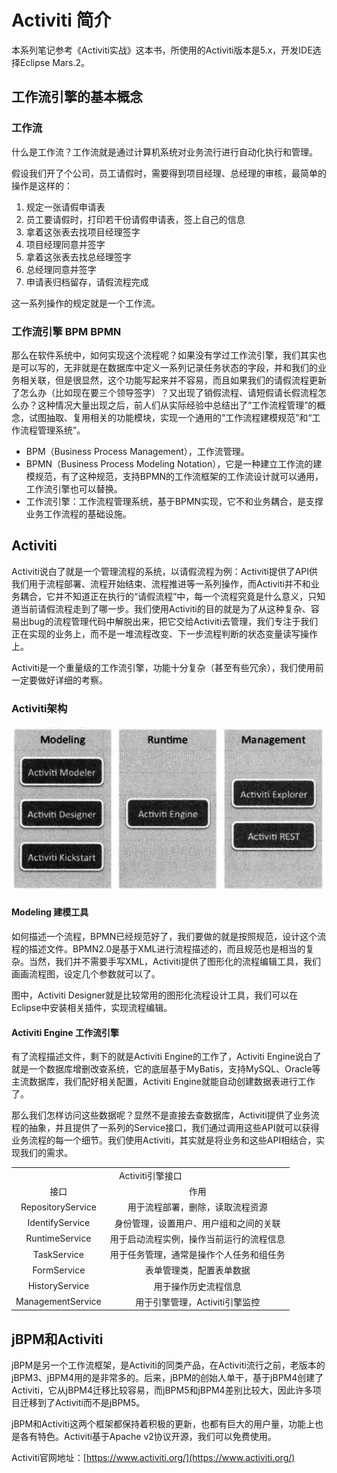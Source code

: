 # Activiti 简介

本系列笔记参考《Activiti实战》这本书，所使用的Activiti版本是5.x，开发IDE选择Eclipse Mars.2。

## 工作流引擎的基本概念

### 工作流

什么是工作流？工作流就是通过计算机系统对业务流行进行自动化执行和管理。

假设我们开了个公司，员工请假时，需要得到项目经理、总经理的审核，最简单的操作是这样的：

1. 规定一张请假申请表
2. 员工要请假时，打印若干份请假申请表，签上自己的信息
3. 拿着这张表去找项目经理签字
4. 项目经理同意并签字
5. 拿着这张表去找总经理签字
6. 总经理同意并签字
7. 申请表归档留存，请假流程完成

这一系列操作的规定就是一个工作流。

### 工作流引擎 BPM BPMN

那么在软件系统中，如何实现这个流程呢？如果没有学过工作流引擎，我们其实也是可以写的，无非就是在数据库中定义一系列记录任务状态的字段，并和我们的业务相关联，但是很显然，这个功能写起来并不容易，而且如果我们的请假流程更新了怎么办（比如现在要三个领导签字）？又出现了销假流程、请短假请长假流程怎么办？这种情况大量出现之后，前人们从实际经验中总结出了“工作流程管理”的概念，试图抽取、复用相关的功能模块，实现一个通用的“工作流程建模规范”和“工作流程管理系统”。

* BPM（Business Process Management），工作流管理。
* BPMN（Business Process Modeling Notation），它是一种建立工作流的建模规范，有了这种规范，支持BPMN的工作流框架的工作流设计就可以通用，工作流引擎也可以替换。
* 工作流引擎：工作流程管理系统，基于BPMN实现，它不和业务耦合，是支撑业务工作流程的基础设施。

## Activiti

Activiti说白了就是一个管理流程的系统，以请假流程为例：Activiti提供了API供我们用于流程部署、流程开始结束、流程推进等一系列操作，而Activiti并不和业务耦合，它并不知道正在执行的“请假流程”中，每一个流程究竟是什么意义，只知道当前请假流程走到了哪一步。我们使用Activiti的目的就是为了从这种复杂、容易出bug的流程管理代码中解脱出来，把它交给Activiti去管理，我们专注于我们正在实现的业务上，而不是一堆流程改变、下一步流程判断的状态变量读写操作上。

Activiti是一个重量级的工作流引擎，功能十分复杂（甚至有些冗余），我们使用前一定要做好详细的考察。

### Activiti架构

![](res/1.png)

#### Modeling 建模工具

如何描述一个流程，BPMN已经规范好了，我们要做的就是按照规范，设计这个流程的描述文件。BPMN2.0是基于XML进行流程描述的，而且规范也是相当的复杂。当然，我们并不需要手写XML，Activiti提供了图形化的流程编辑工具，我们画画流程图，设定几个参数就可以了。

图中，Activiti Designer就是比较常用的图形化流程设计工具，我们可以在Eclipse中安装相关插件，实现流程编辑。

#### Activiti Engine 工作流引擎

有了流程描述文件，剩下的就是Activiti Engine的工作了，Activiti Engine说白了就是一个数据库增删改查系统，它的底层基于MyBatis，支持MySQL、Oracle等主流数据库，我们配好相关配置，Activiti Engine就能自动创建数据表进行工作了。

那么我们怎样访问这些数据呢？显然不是直接去查数据库，Activiti提供了业务流程的抽象，并且提供了一系列的Service接口，我们通过调用这些API就可以获得业务流程的每一个细节。我们使用Activiti，其实就是将业务和这些API相结合，实现我们的需求。

<table style="text-align:center">
  <tr>
    <td colspan="2">Activiti引擎接口</td>
  </tr>
  <tr>
    <td>接口</td>
    <td>作用</td>
  </tr>
  <tr>
    <td>RepositoryService</td>
    <td>用于流程部署，删除，读取流程资源</td>
  </tr>
  <tr>
    <td>IdentifyService</td>
    <td>身份管理，设置用户、用户组和之间的关联</td>
  </tr>
  <tr>
    <td>RuntimeService</td>
    <td>用于启动流程实例，操作当前运行的流程信息</td>
  </tr>
  <tr>
    <td>TaskService</td>
    <td>用于任务管理，通常是操作个人任务和组任务</td>
  </tr>
  <tr>
    <td>FormService</td>
    <td>表单管理类，配置表单数据</td>
  </tr>
  <tr>
    <td>HistoryService</td>
    <td>用于操作历史流程信息</td>
  </tr>
  <tr>
    <td>ManagementService</td>
    <td>用于引擎管理，Activiti引擎监控</td>
  </tr>
</table>

## jBPM和Activiti

jBPM是另一个工作流框架，是Activiti的同类产品，在Activiti流行之前，老版本的jBPM3、jBPM4用的是非常多的。后来，jBPM的创始人单干，基于jBPM4创建了Activiti，它从jBPM4迁移比较容易，而jBPM5和jBPM4差别比较大，因此许多项目迁移到了Activiti而不是jBPM5。

jBPM和Activiti这两个框架都保持着积极的更新，也都有巨大的用户量，功能上也是各有特色。Activiti基于Apache v2协议开源，我们可以免费使用。

Activiti官网地址：[https://www.activiti.org/](https://www.activiti.org/)

